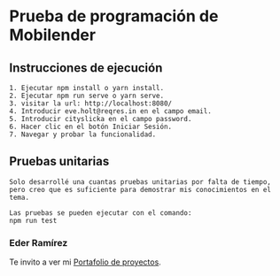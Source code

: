 # Prueba de programación de Mobilender

## Instrucciones de ejecución

```
1. Ejecutar npm install o yarn install.
2. Ejecutar npm run serve o yarn serve.
3. visitar la url: http://localhost:8080/
4. Introducir eve.holt@reqres.in en el campo email.
5. Introducir cityslicka en el campo password.
6. Hacer clic en el botón Iniciar Sesión.
7. Navegar y probar la funcionalidad.
```

## Pruebas unitarias

```
Solo desarrollé una cuantas pruebas unitarias por falta de tiempo,
pero creo que es suficiente para demostrar mis conocimientos en el tema.

Las pruebas se pueden ejecutar con el comando:
npm run test
```

### Eder Ramírez

Te invito a ver mi [Portafolio de proyectos](https://portfolio-eder.web.app/).
